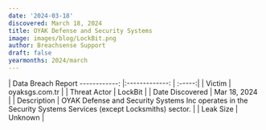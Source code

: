 ```yaml
---
date: '2024-03-18'
discovered: March 18, 2024
title: OYAK Defense and Security Systems
image: images/blog/LockBit.png
author: Breachsense Support
draft: false
yearmonths: 2024/march
---
```



| Data Breach Report
------------:     |:-------------:    | :-----:|
| Victim      | oyaksgs.com.tr      | 
| Threat Actor      | LockBit      | 
| Date Discovered      | Mar 18, 2024      | 
| Description      | OYAK Defense and Security Systems Inc operates in the Security Systems Services (except Locksmiths) sector.      | 
| Leak Size      | Unknown      | 

